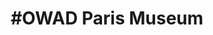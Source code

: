 ---
title: "#OWAD Paris Museum"
layout: post
type: work
external: true
link: https://www.behance.net/gallery/104120827/OWAD-Paris-Museum
---